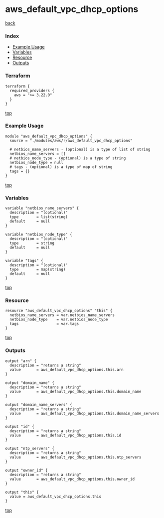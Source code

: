 # aws_default_vpc_dhcp_options

[back](../aws.md)

### Index

- [Example Usage](#example-usage)
- [Variables](#variables)
- [Resource](#resource)
- [Outputs](#outputs)

### Terraform

```hcl
terraform {
  required_providers {
    aws = ">= 3.22.0"
  }
}
```

[top](#index)

### Example Usage

```hcl
module "aws_default_vpc_dhcp_options" {
  source = "./modules/aws/r/aws_default_vpc_dhcp_options"

  # netbios_name_servers - (optional) is a type of list of string
  netbios_name_servers = []
  # netbios_node_type - (optional) is a type of string
  netbios_node_type = null
  # tags - (optional) is a type of map of string
  tags = {}
}
```

[top](#index)

### Variables

```hcl
variable "netbios_name_servers" {
  description = "(optional)"
  type        = list(string)
  default     = null
}

variable "netbios_node_type" {
  description = "(optional)"
  type        = string
  default     = null
}

variable "tags" {
  description = "(optional)"
  type        = map(string)
  default     = null
}
```

[top](#index)

### Resource

```hcl
resource "aws_default_vpc_dhcp_options" "this" {
  netbios_name_servers = var.netbios_name_servers
  netbios_node_type    = var.netbios_node_type
  tags                 = var.tags
}
```

[top](#index)

### Outputs

```hcl
output "arn" {
  description = "returns a string"
  value       = aws_default_vpc_dhcp_options.this.arn
}

output "domain_name" {
  description = "returns a string"
  value       = aws_default_vpc_dhcp_options.this.domain_name
}

output "domain_name_servers" {
  description = "returns a string"
  value       = aws_default_vpc_dhcp_options.this.domain_name_servers
}

output "id" {
  description = "returns a string"
  value       = aws_default_vpc_dhcp_options.this.id
}

output "ntp_servers" {
  description = "returns a string"
  value       = aws_default_vpc_dhcp_options.this.ntp_servers
}

output "owner_id" {
  description = "returns a string"
  value       = aws_default_vpc_dhcp_options.this.owner_id
}

output "this" {
  value = aws_default_vpc_dhcp_options.this
}
```

[top](#index)